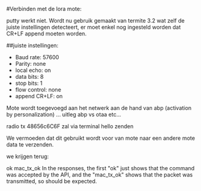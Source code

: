 #Verbinden met de lora mote:

putty werkt niet.
Wordt nu gebruik gemaakt van termite 3.2 wat zelf de juiste instellingen detecteert, er moet enkel nog ingesteld worden dat CR+LF append moeten worden.

##juiste instellingen:
- Baud rate: 57600
- Parity: none
- local echo: on
- data bits: 8
- stop bits: 1
- flow control: none
- append CR+LF: on

Mote wordt toegevoegd aan het netwerk aan de hand van abp (activation by personalization)
... uitleg abp vs otaa etc...

radio tx 48656c6C6F
zal via terminal hello zenden

We vermoeden dat dit gebruikt wordt voor van mote naar een andere mote data te verzenden.

we krijgen terug:

ok 
mac_tx_ok
In the responses, the first "ok" just shows that the command was accepted by the API, and the "mac_tx_ok" shows that the packet was transmitted, so should be expected.